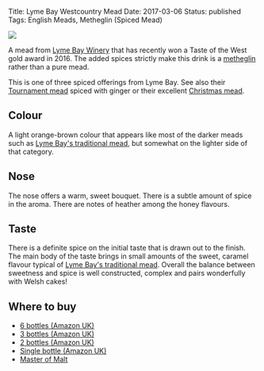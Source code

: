 Title: Lyme Bay Westcountry Mead
Date: 2017-03-06
Status: published
Tags: English Meads, Metheglin (Spiced Mead)

![](//ws-eu.amazon-adsystem.com/widgets/q?_encoding=UTF8&ASIN=B00F2IYI6C&Format=_SL250_&ID=AsinImage&MarketPlace=GB&ServiceVersion=20070822&WS=1&tag=traditionalmead-21)

A mead from [Lyme Bay Winery](/lyme-bay-winery/)
that has recently won a Taste of the West gold
award in 2016. The added spices strictly make this drink is a
[metheglin](/types-of-mead) rather than a pure mead.

<!-- PELICAN_END_SUMMARY -->

This is one of three spiced offerings from Lyme Bay. See also their
[Tournament mead](/lyme-bay-tournament/) spiced with ginger or their excellent
[Christmas mead](/lyme-bay-christmas/).

## Colour

A light orange-brown colour that appears like most of the darker meads
such as [Lyme Bay's traditional mead](/lyme-bay-traditional), but
somewhat on the lighter side of that category.

## Nose

The nose offers a warm, sweet bouquet. There is a subtle amount of
spice in the aroma. There are notes of heather among the honey flavours.

## Taste

There is a definite spice on the initial taste that is drawn out to
the finish. The main body of the taste brings in small amounts of the
sweet, caramel flavour typical of
[Lyme Bay's traditional mead](/lyme-bay-traditional). Overall the
balance between sweetness and spice is well constructed, complex and
pairs wonderfully with Welsh cakes!

## Where to buy

* [6 bottles (Amazon UK)](https://www.amazon.co.uk/Lyme-Bay-WEST-COUNTRY-MEAD/dp/B075ZV772S/ref=as_li_ss_tl?ie=UTF8&qid=1513035166&sr=8-5&keywords=west+country+mead&linkCode=ll1&tag=traditionalmead-21&linkId=f076f3a11c219d9cee020d91d82b5560)
* [3 bottles (Amazon UK)](https://www.amazon.co.uk/Lyme-Bay-WEST-COUNTRY-MEAD/dp/B075ZVR6JZ/ref=as_li_ss_tl?ie=UTF8&qid=1513035166&sr=8-2&keywords=west+country+mead&linkCode=ll1&tag=traditionalmead-21&linkId=45068055e07bf6b2d59804d5f1aaf6f0)
* [2 bottles (Amazon UK)](https://www.amazon.co.uk/Lyme-Bay-WEST-COUNTRY-MEAD/dp/B075ZTVJGB/ref=as_li_ss_tl?ie=UTF8&qid=1513035166&sr=8-3&keywords=west+country+mead&linkCode=ll1&tag=traditionalmead-21&linkId=c20787c609199d8076edac5a9f31fe48)
* [Single bottle (Amazon UK)](https://www.amazon.co.uk/Westcountry-Mead-Lyme-Bay-Bottle/dp/B00F2IYI6C/ref=as_li_ss_tl?ie=UTF8&qid=1513035166&sr=8-1&keywords=west+country+mead&linkCode=ll1&tag=traditionalmead-21&linkId=d4fd2219f9dd318c367b86c5617dc6dd)
* [Master of Malt](https://www.masterofmalt.com/mead/lyme-bay-winery/west-country-mead-lyme-bay-winery-mead/)

